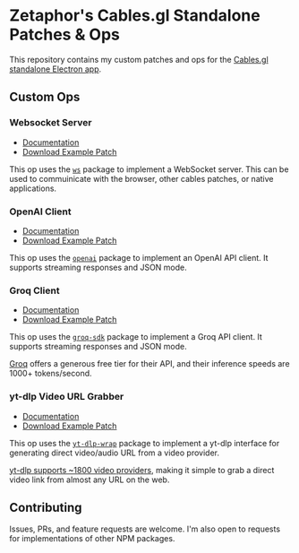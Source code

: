 # Zetaphor's Cables.gl Standalone Patches & Ops

This repository contains my custom patches and ops for the [Cables.gl](https://cables.gl) [standalone Electron app](https://github.com/cables-gl/cables_electron).

## Custom Ops

### Websocket Server

* [Documentation](https://github.com/Zetaphor/cables-patches-ops/blob/main/content/websocket-server/README.md)
* [Download Example Patch](https://github.com/Zetaphor/cables-patches-ops/blob/main/downloads/websocket-server.zip?raw=true)

This op uses the [`ws`](https://www.npmjs.com/package/ws) package to implement a WebSocket server. This can be used to commuinicate with the browser, other cables patches, or native applications.

### OpenAI Client

* [Documentation](https://github.com/Zetaphor/cables-patches-ops/blob/main/content/openai-client/README.md)
* [Download Example Patch](https://github.com/Zetaphor/cables-patches-ops/blob/main/downloads/openai-client.zip?raw=true)

This op uses the [`openai`](https://www.npmjs.com/package/openai) package to implement an OpenAI API client. It supports streaming responses and JSON mode.

### Groq Client

* [Documentation](https://github.com/Zetaphor/cables-patches-ops/blob/main/content/groq-client/README.md)
* [Download Example Patch](https://github.com/Zetaphor/cables-patches-ops/blob/main/downloads/groq-client.zip?raw=true)

This op uses the [`groq-sdk`](https://www.npmjs.com/package/groq-sdk) package to implement a Groq API client. It supports streaming responses and JSON mode.

[Groq](https://groq.com/) offers a generous free tier for their API, and their inference speeds are 1000+ tokens/second.

### yt-dlp Video URL Grabber

* [Documentation](https://github.com/Zetaphor/cables-patches-ops/blob/main/content/yt-dlp/README.md)
* [Download Example Patch](https://github.com/Zetaphor/cables-patches-ops/blob/main/downloads/yt-dlp.zip?raw=true)

This op uses the [`yt-dlp-wrap`](https://www.npmjs.com/package/yt-dlp-wrap) package to implement a yt-dlp interface for generating direct video/audio URL from a video provider.

[yt-dlp supports ~1800 video providers](https://github.com/yt-dlp/yt-dlp/blob/master/supportedsites.md), making it simple to grab a direct video link from almost any URL on the web.

## Contributing

Issues, PRs, and feature requests are welcome. I'm also open to requests for implementations of other NPM packages.
